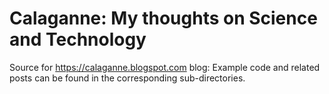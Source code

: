 # Calaganne: My thoughts on Science and Technology

Source for https://calaganne.blogspot.com blog: Example code and related posts can be found in the corresponding sub-directories.
